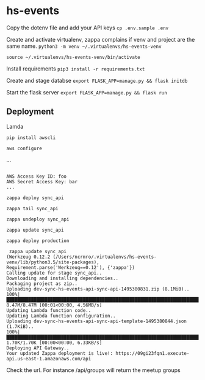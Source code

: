# hs-events
Copy the dotenv file and add your API keys
`cp .env.sample .env`

Create and activate virtualenv, zappa complains if venv and project are the same name.
`python3 -m venv ~/.virtualenvs/hs-events-venv`

`source ~/.virtualenvs/hs-events-venv/bin/activate`

Install requirements
`pip3 install -r requirements.txt`

Create and stage databse
`export FLASK_APP=manage.py && flask initdb`

Start the flask server
`export FLASK_APP=manage.py && flask run`


## Deployment
Lamda

`pip install awscli`

`aws configure`

...

```

AWS Access Key ID: foo
AWS Secret Access Key: bar
...
```

`zappa deploy sync_api`

`zappa tail sync_api`

`zappa undeploy sync_api`

`zappa update sync_api`

`zappa deploy production`

```
 zappa update sync_api
(Werkzeug 0.12.2 (/Users/ncrmro/.virtualenvs/hs-events-venv/lib/python3.5/site-packages), Requirement.parse('Werkzeug==0.12'), {'zappa'})
Calling update for stage sync_api..
Downloading and installing dependencies..
Packaging project as zip..
Uploading dev-sync-hs-events-api-sync-api-1495380831.zip (8.1MiB)..
100%|███████████████████████████████████████████████████████████████████████████████████████████████████████████████████████████████████████████████████████████████████████████████████████████████████████████████████████████| 8.47M/8.47M [00:01<00:00, 4.56MB/s]
Updating Lambda function code..
Updating Lambda function configuration..
Uploading dev-sync-hs-events-api-sync-api-template-1495380844.json (1.7KiB)..
100%|███████████████████████████████████████████████████████████████████████████████████████████████████████████████████████████████████████████████████████████████████████████████████████████████████████████████████████████| 1.70K/1.70K [00:00<00:00, 6.33KB/s]
Deploying API Gateway..
Your updated Zappa deployment is live!: https://09gi23fqn1.execute-api.us-east-1.amazonaws.com/api
```

Check the url. For instance
/api/groups will return the meetup groups